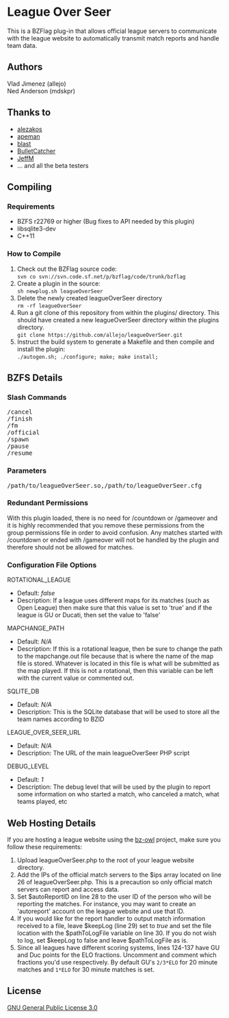 # League Over Seer

This is a BZFlag plug-in that allows official league servers to communicate with the league website to automatically transmit match reports and handle team data.

## Authors

Vlad Jimenez (allejo)<br>
Ned Anderson (mdskpr)

## Thanks to

* <a href="https://github.com/kongr45gpen" target="_blank">alezakos</a>
* <a href="https://github.com/achoopic" target="_blank">apeman</a>
* <a href="https://github.com/blast007" target="_blank">blast</a>
* <a href="https://github.com/JMakey" target="_blank">BulletCatcher</a>
* <a href="https://github.com/JeffM2501" target="_blank">JeffM</a>
* ... and all the beta testers

## Compiling
### Requirements

* BZFS r22769 or higher (Bug fixes to API needed by this plugin)
* libsqlite3-dev
* C++11

### How to Compile
1. Check out the BZFlag source code:<br>
```svn co svn://svn.code.sf.net/p/bzflag/code/trunk/bzflag ```
2. Create a plugin in the source:<br>
```sh newplug.sh leagueOverSeer```
3. Delete the newly created leagueOverSeer directory<br>
```rm -rf leagueOverSeer```
4. Run a git clone of this repository from within the plugins/ directory. This should have created a new leagueOverSeer directory within the plugins directory.<br>
```git clone https://github.com/allejo/leagueOverSeer.git```
5. Instruct the build system to generate a Makefile and then compile and install the plugin:<br>
```./autogen.sh; ./configure; make; make install;```

## BZFS Details
### Slash Commands
<pre>
/cancel
/finish
/fm
/official
/spawn
/pause
/resume
</pre>

### Parameters
<pre>/path/to/leagueOverSeer.so,/path/to/leagueOverSeer.cfg</pre>

### Redundant Permissions

With this plugin loaded, there is no need for /countdown or /gameover and it is highly recommended that you remove these permissions from the group permissions file in order to avoid confusion. Any matches started with /countdown or ended with /gameover will not be handled by the plugin and therefore should not be allowed for matches.

### Configuration File Options

ROTATIONAL_LEAGUE

* Default: <em>false</em>
* Description:  If a league uses different maps for its matches (such as Open League) then make sure that this value is set to 'true' and if the league is GU or Ducati, then set the value to 'false'

MAPCHANGE_PATH

* Default: <em>N/A</em>
* Description: If this is a rotational league, then be sure to change the path to the mapchange.out file because that is where the name of the map file is stored. Whatever is located in this file is what will be submitted as the map played. If this is not a rotational, then this variable can be left with the current value or commented out.

SQLITE_DB

* Default: <em>N/A</em>
* Description: This is the SQLite database that will be used to store all the team names according to BZID

LEAGUE_OVER_SEER_URL

* Default: <em>N/A</em>
* Description: The URL of the main leagueOverSeer PHP script

DEBUG_LEVEL

* Default: <em>1</em>
* Description: The debug level that will be used by the plugin to report some information on who started a match, who canceled a match, what teams played, etc

## Web Hosting Details
If you are hosting a league website using the <a href="https://code.google.com/p/bz-owl/" target="_blank">bz-owl</a> project, make sure you follow these requirements:

1. Upload leagueOverSeer.php to the root of your league website directory.
2. Add the IPs of the official match servers to the $ips array located on line 26 of leagueOverSeer.php. This is a precaution so only official match servers can report and access data.
3. Set $autoReportID on line 28 to the user ID of the person who will be reporting the matches. For instance, you may want to create an 'autoreport' account on the league website and use that ID.
4. If you would like for the report handler to output match information received to a file, leave $keepLog (line 29) set to <em>true</em> and set the file location with the $pathToLogFile variable on line 30. If you do not wish to log, set $keepLog to false and leave $pathToLogFile as is.
5. Since all leagues have different scoring systems, lines 124-137 have GU and Duc points for the ELO fractions. Uncomment and comment which fractions you'd use respectively. By default GU's ```2/3*ELO``` for 20 minute matches and ```1*ELO``` for 30 minute matches is set.

## License
<a href="https://github.com/allejo/leagueOverSeer/blob/master/LICENSE.markdown">GNU General Public License 3.0</a>
